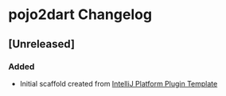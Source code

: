 <!-- Keep a Changelog guide -> https://keepachangelog.com -->

# pojo2dart Changelog

## [Unreleased]
### Added
- Initial scaffold created from [IntelliJ Platform Plugin Template](https://github.com/JetBrains/intellij-platform-plugin-template)
